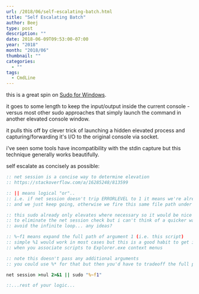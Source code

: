 ```yaml
---
url: /2018/06/self-escalating-batch.html
title: "Self Escalating Batch"
author: Beej
type: post
description: ""
date: 2018-06-09T09:53:00-07:00
year: "2018"
month: "2018/06"
thumbnail: ""
categories:
  - ""
tags:
  - CmdLine
---
```


this is a great spin on [Sudo for Windows](https://github.com/mattn/sudo).

it goes to some length to keep the input/output inside the current console - versus most other sudo approaches that simply launch the command in another elevated console window.

it pulls this off by clever trick of launching a hidden elevated process and capturing/forwarding it's I/O to the original console via socket.

i've seen some tools have incompatibility with the stdin capture but this technique generally works beautifully.

self escalate as concisely as possible:

```bat
:: net session is a concise way to determine elevation
:: https://stackoverflow.com/a/16285248/813599

:: || means logical "or"..
:: i.e. if net session doesn't trip ERRORLEVEL to 1 it means we're already elevated
:: and we just keep going, otherwise we fire this same file path under sudo

:: this sudo already only elevates where necessary so it would be nice
:: to eliminate the net session check but i can't think of a quicker way to
:: avoid the infinite loop... any ideas?

:: %~f1 means expand the full path of argument 1 (i.e. this script)
:: simple %1 would work in most cases but this is a good habit to get into
:: when you associate scripts to Explorer.exe context menus

:: note this doesn't pass any additional arguments
:: you could use %* for that but then you'd have to tradeoff the full path

net session >nul 2>&1 || sudo "%~f1"

::...rest of your logic...
```

<!--more-->